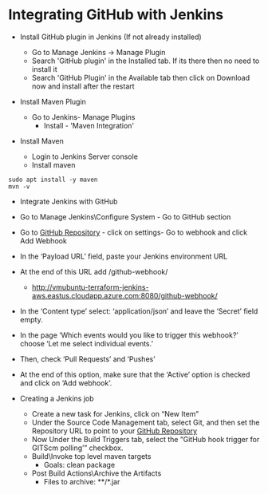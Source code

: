 # Integrating GitHub with Jenkins

- Install GitHub plugin in Jenkins (If not already installed)
  - Go to Manage Jenkins -> Manage Plugin
  - Search 'GitHub plugin' in the Installed tab. If its there then no need to install it
  - Search 'GitHub Plugin' in the Available tab then click on Download now and install after the restart

- Install Maven Plugin
  - Go to Jenkins- Manage Plugins
    - Install - 'Maven Integration'

- Install Maven
  - Login to Jenkins Server console
  - Install maven

```
sudo apt install -y maven
mvn -v
```

- Integrate Jenkins with GitHub

- Go to Manage Jenkins\\Configure System - Go to GitHub section

- Go to [GitHub Repository](https://github.com/atingupta2005/simple-java-maven-app) - click on settings- Go to webhook and click Add Webhook

- In the ‘Payload URL’ field, paste your Jenkins environment URL

- At the end of this URL add /github-webhook/
  - http://vmubuntu-terraform-jenkins-aws.eastus.cloudapp.azure.com:8080/github-webhook/

- In the ‘Content type’ select: ‘application/json’ and leave the ‘Secret’ field empty.

- In the page ‘Which events would you like to trigger this webhook?’ choose ‘Let me select individual events.’

- Then, check ‘Pull Requests’ and ‘Pushes’

- At the end of this option, make sure that the ‘Active’ option is checked and click on ‘Add webhook’.

- Creating a Jenkins job
  - Create a new task for Jenkins, click on “New Item”
  - Under the Source Code Management tab, select Git, and then set the Repository URL to point to your [GitHub Repository](https://github.com/atingupta2005/simple-java-maven-app)
  - Now Under the Build Triggers tab, select the “GitHub hook trigger for GITScm polling’” checkbox.
  - Build\\Invoke top level maven targets
    - Goals: clean package
  - Post Build Actions\\Archive the Artifacts
    - Files to archive: \*\*/\*.jar
